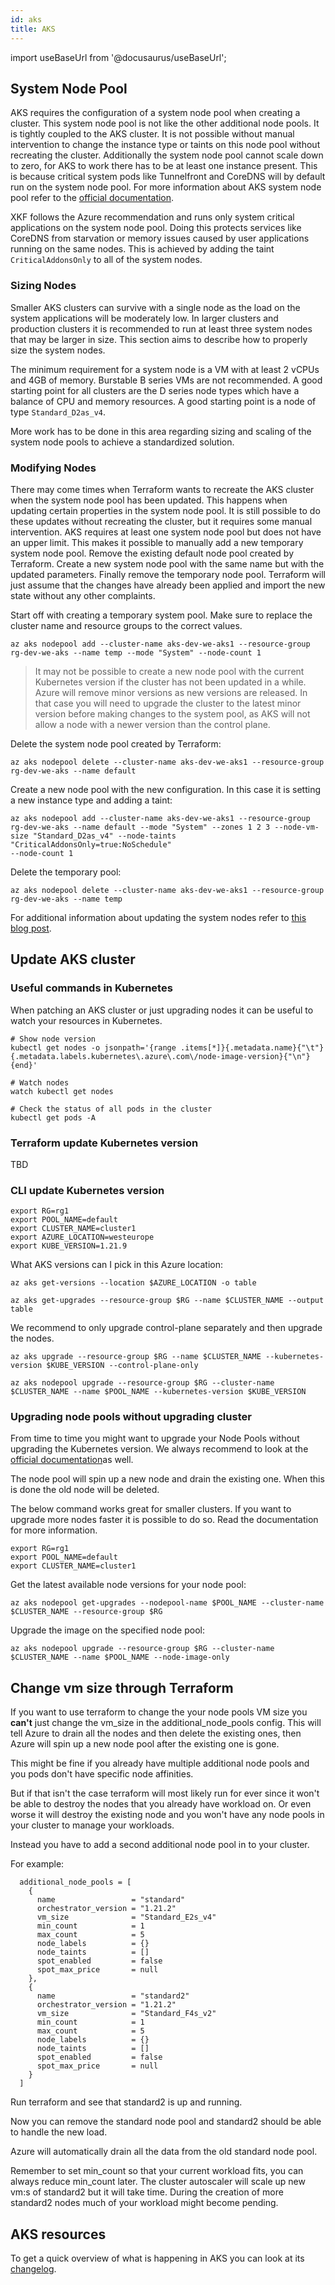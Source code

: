 ```yaml
---
id: aks
title: AKS
---
```


import useBaseUrl from '@docusaurus/useBaseUrl';

## System Node Pool

AKS requires the configuration of a system node pool when creating a cluster. This system node pool is not like the other additional node pools. It is tightly coupled to the AKS cluster. It is not
possible without manual intervention to change the instance type or taints on this node pool without recreating the cluster. Additionally the system node pool cannot scale down to zero, for AKS to
work there has to be at least one instance present. This is because critical system pods like Tunnelfront and CoreDNS will by default run on the system node pool. For more information about AKS
system node pool refer to the [official documentation](https://docs.microsoft.com/en-us/azure/aks/use-system-pools#system-and-user-node-pools).

XKF follows the Azure recommendation and runs only system critical applications on the system node pool. Doing this protects services like CoreDNS from starvation or memory issues caused by user
applications running on the same nodes. This is achieved by adding the taint `CriticalAddonsOnly` to all of the system nodes.

### Sizing Nodes

Smaller AKS clusters can survive with a single node as the load on the system applications will be moderately low. In larger clusters and production clusters it is recommended to run at least three
system nodes that may be larger in size. This section aims to describe how to properly size the system nodes.

The minimum requirement for a system node is a VM with at least 2 vCPUs and 4GB of memory. Burstable B series VMs are not recommended. A good starting point for all clusters are the D series node
types which have a balance of CPU and memory resources. A good starting point is a node of type `Standard_D2as_v4`.

More work has to be done in this area regarding sizing and scaling of the system node pools to achieve a standardized solution.

### Modifying Nodes

There may come times when Terraform wants to recreate the AKS cluster when the system node pool has been updated. This happens when updating certain properties in the system node pool. It is still
possible to do these updates without recreating the cluster, but it requires some manual intervention. AKS requires at least one system node pool but does not have an upper limit. This makes it
possible to manually add a new temporary system node pool. Remove the existing default node pool created by Terraform. Create a new system node pool with the same name but with the updated parameters.
Finally remove the temporary node pool. Terraform will just assume that the changes have already been applied and import the new state without any other complaints.

Start off with creating a temporary system pool. Make sure to replace the cluster name and resource groups to the correct values.

```shell
az aks nodepool add --cluster-name aks-dev-we-aks1 --resource-group rg-dev-we-aks --name temp --mode "System" --node-count 1
```

> It may not be possible to create a new node pool with the current Kubernetes version if the cluster has not been updated in a while. Azure will remove minor versions as new versions are released. In
> that case you will need to upgrade the cluster to the latest minor version before making changes to the system pool, as AKS will not allow a node with a newer version than the control plane.

Delete the system node pool created by Terraform:

```shell
az aks nodepool delete --cluster-name aks-dev-we-aks1 --resource-group rg-dev-we-aks --name default
```

Create a new node pool with the new configuration. In this case it is setting a new instance type and adding a taint:

```shell
az aks nodepool add --cluster-name aks-dev-we-aks1 --resource-group rg-dev-we-aks --name default --mode "System" --zones 1 2 3 --node-vm-size "Standard_D2as_v4" --node-taints "CriticalAddonsOnly=true:NoSchedule"
--node-count 1
```

Delete the temporary pool:

```shell
az aks nodepool delete --cluster-name aks-dev-we-aks1 --resource-group rg-dev-we-aks --name temp
```

For additional information about updating the system nodes refer to [this blog post](https://pumpingco.de/blog/modify-aks-default-node-pool-in-terraform-without-redeploying-the-cluster/).

## Update AKS cluster

### Useful commands in Kubernetes

When patching an AKS cluster or just upgrading nodes it can be useful to watch your resources in Kubernetes.

```shell
# Show node version
kubectl get nodes -o jsonpath='{range .items[*]}{.metadata.name}{"\t"}{.metadata.labels.kubernetes\.azure\.com\/node-image-version}{"\n"}{end}'

# Watch nodes
watch kubectl get nodes

# Check the status of all pods in the cluster
kubectl get pods -A
```

### Terraform update Kubernetes version

TBD

### CLI update Kubernetes version

```shell
export RG=rg1
export POOL_NAME=default
export CLUSTER_NAME=cluster1
export AZURE_LOCATION=westeurope
export KUBE_VERSION=1.21.9
```

What AKS versions can I pick in this Azure location:

```shell
az aks get-versions --location $AZURE_LOCATION -o table
```

```shell
az aks get-upgrades --resource-group $RG --name $CLUSTER_NAME --output table
```

We recommend to only upgrade control-plane separately and then upgrade the nodes.

```shell
az aks upgrade --resource-group $RG --name $CLUSTER_NAME --kubernetes-version $KUBE_VERSION --control-plane-only
```

```shell
az aks nodepool upgrade --resource-group $RG --cluster-name $CLUSTER_NAME --name $POOL_NAME --kubernetes-version $KUBE_VERSION
```

### Upgrading node pools without upgrading cluster

From time to time you might want to upgrade your Node Pools without upgrading the Kubernetes version. We always recommend to look at
the [official documentation](https://docs.microsoft.com/en-us/azure/aks/node-image-upgrade)as well.

The node pool will spin up a new node and drain the existing one.
When this is done the old node will be deleted.

The below command works great for smaller clusters. If you want to upgrade more nodes faster it is possible to do so. Read the documentation for more information.

```shell
export RG=rg1
export POOL_NAME=default
export CLUSTER_NAME=cluster1
```

Get the latest available node versions for your node pool:

```shell
az aks nodepool get-upgrades --nodepool-name $POOL_NAME --cluster-name $CLUSTER_NAME --resource-group $RG
```

Upgrade the image on the specified node pool:

```shell
az aks nodepool upgrade --resource-group $RG --cluster-name $CLUSTER_NAME --name $POOL_NAME --node-image-only
```

## Change vm size through Terraform

If you want to use terraform to change the your node pools VM size you **can't** just change the vm_size in the additional_node_pools config.
This will tell Azure to drain all the nodes and then delete the existing ones, then Azure will spin up a new node pool after the existing one is gone.

This might be fine if you already have multiple additional node pools and you pods don't have specific node affinities.

But if that isn't the case terraform will most likely run for ever since it won't be able to destroy the nodes that you already have workload on.
Or even worse it will destroy the existing node and you won't have any node pools in your cluster to manage your workloads.

Instead you have to add a second additional node pool in to your cluster.

For example:

```.hcl
  additional_node_pools = [
    {
      name                 = "standard"
      orchestrator_version = "1.21.2"
      vm_size              = "Standard_E2s_v4"
      min_count            = 1
      max_count            = 5
      node_labels          = {}
      node_taints          = []
      spot_enabled         = false
      spot_max_price       = null
    },
    {
      name                 = "standard2"
      orchestrator_version = "1.21.2"
      vm_size              = "Standard_F4s_v2"
      min_count            = 1
      max_count            = 5
      node_labels          = {}
      node_taints          = []
      spot_enabled         = false
      spot_max_price       = null
    }
  ]
```

Run terraform and see that standard2 is up and running.

Now you can remove the standard node pool and standard2 should be able to handle the new load.

Azure will automatically drain all the data from the old standard node pool.

Remember to set min_count so that your current workload fits, you can always reduce min_count later.
The cluster autoscaler will scale up new vm:s of standard2 but it will take time.
During the creation of more standard2 nodes much of your workload might become pending.

## AKS resources

To get a quick overview of what is happening in AKS you can look at its [changelog](https://github.com/Azure/AKS/releases).
